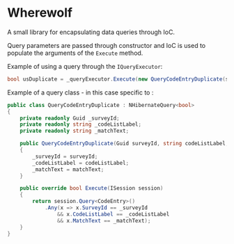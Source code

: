 # Wherewolf
A small library for encapsulating data queries through IoC.

Query parameters are passed through constructor and IoC is used to populate the arguments of the `Execute` method.

Example of using a query through the `IQueryExecutor`:

```csharp
bool usDuplicate = _queryExecutor.Execute(new QueryCodeEntryDuplicate(sourceQuestionIds));
```

Example of a query class - in this case specific to :

```csharp
public class QueryCodeEntryDuplicate : NHibernateQuery<bool>
{
    private readonly Guid _surveyId;
    private readonly string _codeListLabel;
    private readonly string _matchText;

    public QueryCodeEntryDuplicate(Guid surveyId, string codeListLabel, string matchText)
    {
        _surveyId = surveyId;
        _codeListLabel = codeListLabel;
        _matchText = matchText;
    }

    public override bool Execute(ISession session)
    {
        return session.Query<CodeEntry>()
            .Any(x => x.SurveyId == _surveyId
                && x.CodeListLabel == _codeListLabel
                && x.MatchText == _matchText);
    }
}
```
